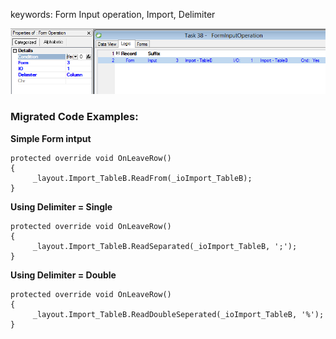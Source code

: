 ﻿keywords: Form Input operation, Import, Delimiter 

![Form Input](FormInput.png)


### Migrated Code Examples:

**Simple Form intput**
```csdiff
protected override void OnLeaveRow()
{
     _layout.Import_TableB.ReadFrom(_ioImport_TableB);
}
```

**Using Delimiter = Single**

```csdiff
protected override void OnLeaveRow()
{
     _layout.Import_TableB.ReadSeparated(_ioImport_TableB, ';');
}
```

**Using Delimiter = Double**

```csdiff
protected override void OnLeaveRow()
{
     _layout.Import_TableB.ReadDoubleSeperated(_ioImport_TableB, '%');
}
```